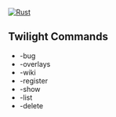 [![Rust](https://github.com/Miezhiko/Twilight/actions/workflows/rust.yml/badge.svg)](https://github.com/Miezhiko/Twilight/actions/workflows/rust.yml)

Twilight Commands
-----------------

 - -bug <number>
 - -overlays <text>
 - -wiki <text>
 - -register <key> <text>
 - -show <key>
 - -list
 - -delete <key>
